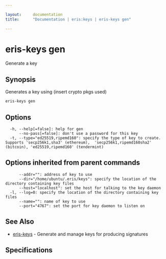 ```yaml
---

layout:     documentation
title:      "Documentation | eris:keys | eris-keys gen"

---
```


# eris-keys gen

Generate a key

## Synopsis

Generates a key using (insert crypto pkgs used)

```bash
eris-keys gen
```

## Options

```
  -h, --help[=false]: help for gen
      --no-pass[=false]: don't use a password for this key
  -t, --type="ed25519,ripemd160": specify the type of key to create. Supports 'secp256k1,sha3' (ethereum),  'secp256k1,ripemd160sha2' (bitcoin), 'ed25519,ripemd160' (tendermint)
```

## Options inherited from parent commands

```
      --addr="": address of key to use
      --dir="/home/ubuntu/.eris/keys": specify the location of the directory containing key files
      --host="localhost": set the host for talking to the key daemon
  -l, --log=0: specify the location of the directory containing key files
      --name="": name of key to use
      --port="4767": set the port for key daemon to listen on
```

## See Also

* [eris-keys](https://docs.erisindustries.com/documentation/eris-keys/0.12.0/eris-keys/)	 - Generate and manage keys for producing signatures

## Specifications



